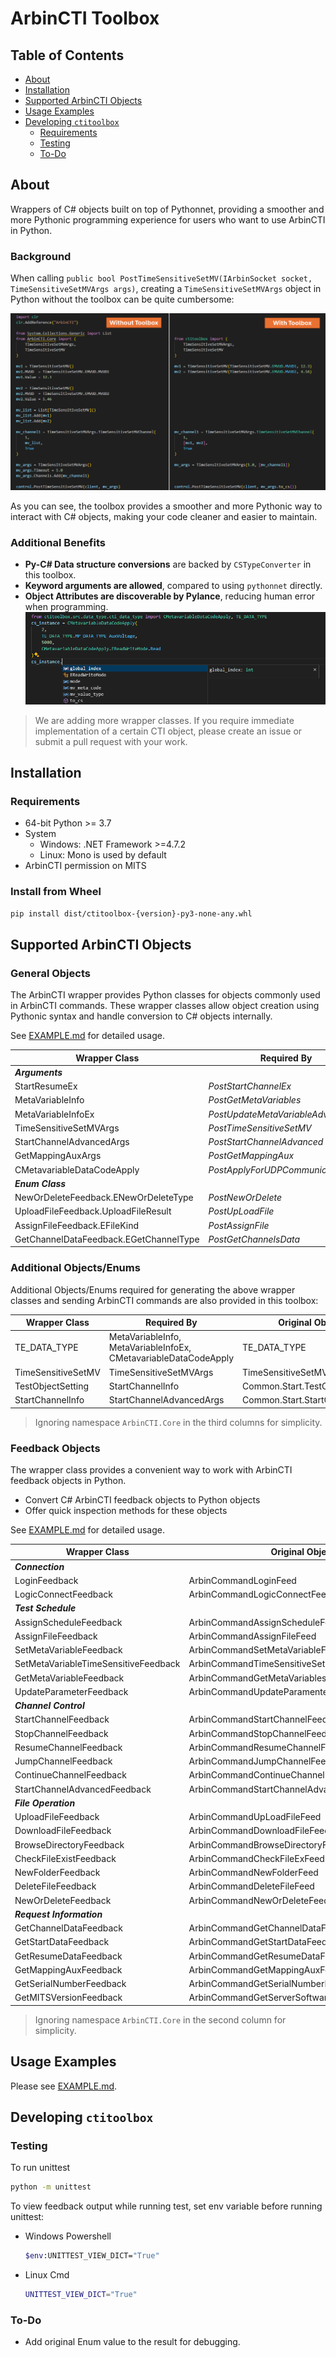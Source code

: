 # ArbinCTI Toolbox
## Table of Contents
- [About](#about)
- [Installation](#installation)
- [Supported ArbinCTI Objects](#supported-arbincti-objects)
- [Usage Examples](#usage-examples)
- [Developing `ctitoolbox`](#developing-ctitoolbox)
    - [Requirements](#requirements)
    - [Testing](#testing)
    - [To-Do](#to-do)

## About
Wrappers of C# objects built on top of Pythonnet, providing a smoother and more Pythonic programming experience for users who want to use ArbinCTI in Python.

### Background
When calling `public bool PostTimeSensitiveSetMV(IArbinSocket socket, TimeSensitiveSetMVArgs args)`, creating a `TimeSensitiveSetMVArgs` object in Python without the toolbox can be quite cumbersome:

![](resource/compare.png)

As you can see, the toolbox provides a smoother and more Pythonic way to interact with C# objects, making your code cleaner and easier to maintain.

### Additional Benefits
- **Py-C# Data structure conversions** are backed by `CSTypeConverter` in this toolbox.
- **Keyword arguments are allowed**, compared to using `pythonnet` directly. 
- **Object Attributes are discoverable by Pylance**, reducing human error when programming. \
    ![](resource/pylance.png)

> We are adding more wrapper classes. If you require immediate implementation of a certain CTI object, please create an issue or submit a pull request with your work.

## Installation
### Requirements
- 64-bit Python >= 3.7
- System
    - Windows: .NET Framework >=4.7.2
    - Linux: Mono is used by default
- ArbinCTI permission on MITS
### Install from Wheel
```bash
pip install dist/ctitoolbox-{version}-py3-none-any.whl
```

## Supported ArbinCTI Objects
### General Objects
The ArbinCTI wrapper provides Python classes for objects commonly used in ArbinCTI commands. These wrapper classes allow object creation using Pythonic syntax and handle conversion to C# objects internally. 

See [EXAMPLE.md](EXAMPLE.md#arbincti-object-creation) for detailed usage.

| Wrapper Class                          | Required By                            | Original Object                                           |
|----------------------------------------|----------------------------------------|-----------------------------------------------------------|
| ***Arguments***                        |                                        |                                                           | 
| StartResumeEx                          | *PostStartChannelEx*                   | StartResumeEx                                             |
| MetaVariableInfo                       | *PostGetMetaVariables*                 | ArbinCommandGetMetaVariablesFeed.MetaVariableInfo         |
| MetaVariableInfoEx                     | *PostUpdateMetaVariableAdvancedEx*     | MetaVariableInfoEx                                        |
| TimeSensitiveSetMVArgs                 | *PostTimeSensitiveSetMV*               | ArbinCommandTimeSensitiveSetMVArgs                        |
| StartChannelAdvancedArgs               | *PostStartChannelAdvanced*             | Common.Start.StartChannelAdvancedArgs                     |
|GetMappingAuxArgs| *PostGetMappingAux* |Common.GetMappingAux.GetMappingAuxArgs|
| CMetavariableDataCodeApply             | *PostApplyForUDPCommunication*         | ArbinCommandCMetavariableDataCodeApply                    |
| ***Enum Class***                       |                                        |                                                           | 
| NewOrDeleteFeedback.ENewOrDeleteType   | *PostNewOrDelete*                      | ArbinCommandNewOrDeleteFeed.NEW_OR_DELETE_TYPE            |
| UploadFileFeedback.UploadFileResult    | *PostUpLoadFile*                       | ArbinCommandUpLoadFileFeed.CUpLoadFileResult              |
| AssignFileFeedback.EFileKind           | *PostAssignFile*                       | ArbinCommandAssignFileFeed.EFileKind                      |
| GetChannelDataFeedback.EGetChannelType | *PostGetChannelsData*                  | ArbinCommandGetChannelFeed.GET_CHANNEL_TYPE               |

### Additional Objects/Enums
Additional Objects/Enums required for generating the above wrapper classes and sending ArbinCTI commands are also provided in this toolbox:

| Wrapper Class                          | Required By                            | Original Object                                      |
|----------------------------------------|----------------------------------------|------------------------------------------------------|
| TE_DATA_TYPE                           | MetaVariableInfo, MetaVariableInfoEx, CMetavariableDataCodeApply | TE_DATA_TYPE               |
| TimeSensitiveSetMV                     | TimeSensitiveSetMVArgs                 | TimeSensitiveSetMV                                   |
| TestObjectSetting                      | StartChannelInfo          | Common.Start.TestObjectSetting                       |
| StartChannelInfo                       | StartChannelAdvancedArgs  | Common.Start.StartChannelInfo                        |

> Ignoring namespace `ArbinCTI.Core` in the third columns for simplicity.

### Feedback Objects
The wrapper class provides a convenient way to work with ArbinCTI feedback objects in Python.
- Convert C# ArbinCTI feedback objects to Python objects
- Offer quick inspection methods for these objects

See [EXAMPLE.md](EXAMPLE.md#arbincti-feedback-accessing) for detailed usage.

| Wrapper Class                        | Original Object                                   |
|--------------------------------------|---------------------------------------------------|
| ***Connection***                     |                                                   |
| LoginFeedback                        | ArbinCommandLoginFeed                             |
| LogicConnectFeedback                 | ArbinCommandLogicConnectFeed                      |
| ***Test Schedule***                  |                                                   |
| AssignScheduleFeedback               | ArbinCommandAssignScheduleFeed                    |
| AssignFileFeedback                   | ArbinCommandAssignFileFeed                        |
| SetMetaVariableFeedback              | ArbinCommandSetMetaVariableFeed                   |
| SetMetaVariableTimeSensitiveFeedback | ArbinCommandTimeSensitiveSetMVFeed                |
| GetMetaVariableFeedback              | ArbinCommandGetMetaVariablesFeed                  |
| UpdateParameterFeedback              | ArbinCommandUpdateParamenterFeed                  |
| ***Channel Control***                |                                                   |
| StartChannelFeedback                 | ArbinCommandStartChannelFeed                      |
| StopChannelFeedback                  | ArbinCommandStopChannelFeed                       |
| ResumeChannelFeedback                | ArbinCommandResumeChannelFeed                     |
| JumpChannelFeedback                  | ArbinCommandJumpChannelFeed                       |
| ContinueChannelFeedback              | ArbinCommandContinueChannelFeed                   |
| StartChannelAdvancedFeedback         | ArbinCommandStartChannelAdvancedFeed              |
| ***File Operation***                 |                                                   |
| UploadFileFeedback                   | ArbinCommandUpLoadFileFeed                        |
| DownloadFileFeedback                 | ArbinCommandDownloadFileFeed                      |
| BrowseDirectoryFeedback              | ArbinCommandBrowseDirectoryFeed                   |
| CheckFileExistFeedback               | ArbinCommandCheckFileExFeed                       |
| NewFolderFeedback                    | ArbinCommandNewFolderFeed                         |
| DeleteFileFeedback                   | ArbinCommandDeleteFileFeed                        |
| NewOrDeleteFeedback                  | ArbinCommandNewOrDeleteFeed                       |
| ***Request Information***            |                                                   |
| GetChannelDataFeedback               | ArbinCommandGetChannelDataFeed                    |
| GetStartDataFeedback                 | ArbinCommandGetStartDataFeed                      |
| GetResumeDataFeedback                | ArbinCommandGetResumeDataFeed                     |
| GetMappingAuxFeedback                | ArbinCommandGetMappingAuxFeed                     |
| GetSerialNumberFeedback              | ArbinCommandGetSerialNumberFeed                   |
| GetMITSVersionFeedback               | ArbinCommandGetServerSoftwareVersionNumberFeed    |

> Ignoring namespace `ArbinCTI.Core` in the second column for simplicity.

## Usage Examples
Please see [EXAMPLE.md](EXAMPLE.md).

## Developing `ctitoolbox`
### Testing
To run unittest
```sh
python -m unittest
```

To view feedback output while running test, set env variable before running unittest:
- Windows Powershell
    ```sh
    $env:UNITTEST_VIEW_DICT="True"
    ```
- Linux Cmd
    ```sh
    UNITTEST_VIEW_DICT="True"
    ```

### To-Do
- Add original Enum value to the result for debugging.

